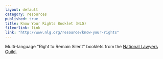```yaml
---
layout: default
category: resources
published: true
title: Know Your Rights Booklet (NLG)
fileorlink: link
link: "http://www.nlg.org/resource/know-your-rights"
---
```


Multi-language "Right to Remain Silent" booklets from the [National Lawyers Guild](nlg.org).
